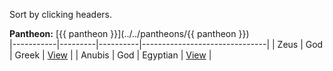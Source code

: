 
Sort by clicking headers.

**Pantheon:** [{{ pantheon }}](../../pantheons/{{ pantheon }})  
|-----------|---------|----------|-------------------------------|
| Zeus      | God     | Greek    | [View](./zeus/index.md)       |
| Anubis    | God     | Egyptian | [View](./anubis/index.md)     |
